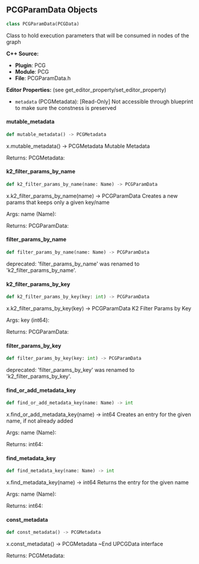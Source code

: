 ## PCGParamData Objects

```python
class PCGParamData(PCGData)
```

Class to hold execution parameters that will be consumed in nodes of the graph

**C++ Source:**

- **Plugin**: PCG
- **Module**: PCG
- **File**: PCGParamData.h

**Editor Properties:** (see get_editor_property/set_editor_property)

- ``metadata`` (PCGMetadata):  [Read-Only] Not accessible through blueprint to make sure the constness is preserved

<a id="unreal.PCGParamData.mutable_metadata"></a>

#### mutable_metadata

```python
def mutable_metadata() -> PCGMetadata
```

x.mutable_metadata() -> PCGMetadata
Mutable Metadata

Returns:
    PCGMetadata:

<a id="unreal.PCGParamData.k2_filter_params_by_name"></a>

#### k2_filter_params_by_name

```python
def k2_filter_params_by_name(name: Name) -> PCGParamData
```

x.k2_filter_params_by_name(name) -> PCGParamData
Creates a new params that keeps only a given key/name

Args:
    name (Name): 

Returns:
    PCGParamData:

<a id="unreal.PCGParamData.filter_params_by_name"></a>

#### filter_params_by_name

```python
def filter_params_by_name(name: Name) -> PCGParamData
```

deprecated: 'filter_params_by_name' was renamed to 'k2_filter_params_by_name'.

<a id="unreal.PCGParamData.k2_filter_params_by_key"></a>

#### k2_filter_params_by_key

```python
def k2_filter_params_by_key(key: int) -> PCGParamData
```

x.k2_filter_params_by_key(key) -> PCGParamData
K2 Filter Params by Key

Args:
    key (int64): 

Returns:
    PCGParamData:

<a id="unreal.PCGParamData.filter_params_by_key"></a>

#### filter_params_by_key

```python
def filter_params_by_key(key: int) -> PCGParamData
```

deprecated: 'filter_params_by_key' was renamed to 'k2_filter_params_by_key'.

<a id="unreal.PCGParamData.find_or_add_metadata_key"></a>

#### find_or_add_metadata_key

```python
def find_or_add_metadata_key(name: Name) -> int
```

x.find_or_add_metadata_key(name) -> int64
Creates an entry for the given name, if not already added

Args:
    name (Name): 

Returns:
    int64:

<a id="unreal.PCGParamData.find_metadata_key"></a>

#### find_metadata_key

```python
def find_metadata_key(name: Name) -> int
```

x.find_metadata_key(name) -> int64
Returns the entry for the given name

Args:
    name (Name): 

Returns:
    int64:

<a id="unreal.PCGParamData.const_metadata"></a>

#### const_metadata

```python
def const_metadata() -> PCGMetadata
```

x.const_metadata() -> PCGMetadata
~End UPCGData interface

Returns:
    PCGMetadata:

<a id="unreal.PCGBlueprintPinHelpers"></a>